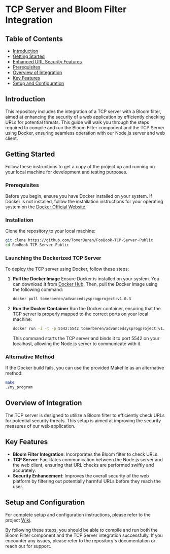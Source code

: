 # TCP Server and Bloom Filter Integration

## Table of Contents
- [Introduction](#introduction)
- [Getting Started](#getting-started)
- [Enhanced URL Security Features](#enhanced-url-security-features)
- [Prerequisites](#prerequisites)
- [Overview of Integration](#overview-of-integration)
- [Key Features](#key-features)
- [Setup and Configuration](#setup-and-configuration)

## Introduction
This repository includes the integration of a TCP server with a Bloom filter, aimed at enhancing the security of a web application by efficiently checking URLs for potential threats. This guide will walk you through the steps required to compile and run the Bloom Filter component and the TCP Server using Docker, ensuring seamless operation with our Node.js server and web client.

## Getting Started
Follow these instructions to get a copy of the project up and running on your local machine for development and testing purposes.

### Prerequisites

Before you begin, ensure you have Docker installed on your system. If Docker is not installed, follow the installation instructions for your operating system on the [Docker Official Website](https://docs.docker.com/get-docker/).

### Installation

Clone the repository to your local machine:

```bash
git clone https://github.com/TomerBeren/FooBook-TCP-Server-Public
cd FooBook-TCP-Server-Public
```
### Launching the Dockerized TCP Server

To deploy the TCP server using Docker, follow these steps:

1. **Pull the Docker Image** Ensure Docker is installed on your system. You can download it from [Docker Hub](https://hub.docker.com/). Then, pull the Docker image using the following command:
   ```bash
   docker pull tomerberen/advancedsysprogproject:v1.0.3
   ```

2. **Run the Docker Container** Run the Docker container, ensuring that the TCP server is properly mapped to the correct ports on your local machine:
    ```bash
    docker run -i -t -p 5542:5542 tomerberen/advancedsysprogproject:v1.0.3
    ```
    This command starts the TCP server and binds it to port 5542 on your localhost, allowing the Node.js server to communicate with it.
   
### Alternative Method
If the Docker build fails, you can use the provided Makefile as an alternative method:

```bash
make
./my_program
```

## Overview of Integration
The TCP server is designed to utilize a Bloom filter to efficiently check URLs for potential security threats. This setup is aimed at improving the security measures of our web application.

## Key Features
- **Bloom Filter Integration**: Incorporates the Bloom filter to check URLs.
- **TCP Server**:  Facilitates communication between the Node.js server and the web client, ensuring that URL checks are performed swiftly and accurately.
- **Security Enhancement**:  Improves the overall security of the web platform by filtering out potentially harmful URLs before they reach the user.

## Setup and Configuration
For complete setup and configuration instructions, please refer to the project [Wiki](https://github.com/TomerBeren/FooBook-Server-Public/tree/tcp-server-main/wiki).

By following these steps, you should be able to compile and run both the Bloom Filter component and the TCP Server integration successfully. If you encounter any issues, please refer to the repository's documentation or reach out for support.

